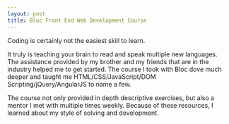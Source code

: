 ```yaml
---
layout: post
title: Bloc Front End Web Development Course
---
```


Coding is certainly not the easiest skill to learn.

It truly is teaching your brain to read and speak multiple new languages.
The assistance provided by my brother and my friends that are in the
industry helped me to get started. The course I took with Bloc dove much
deeper and taught me HTML/CSS/JavaScript/DOM
Scripting/jQuery/AngularJS to name a few.

The course not only provided in depth descriptive exercises, but also a
mentor I met with multiple times weekly. Because of these resources, I
learned about my style of solving and development.